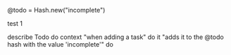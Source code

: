 

@todo = Hash.new("incomplete")


test 1

describe Todo do
context "when adding a task" do
it "adds it to the @todo hash with the value 'incomplete'" do

